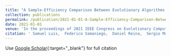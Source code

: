 ```yaml
---
title: "A Sample-Efficiency Comparison Between Evolutionary Algorithms and Deep Reinforcement Learning for Path Planning in an Environmental Patrolling Mission"
collection: publications
permalink: /publication/2021-01-01-A-Sample-Efficiency-Comparison-Between-Evolutionary-Algorithms-and-Deep-Reinforcement-Learning-for-Path-Planning-in-an-Environmental-Patrolling-Mission
date: 2021-01-01
venue: 'In the proceedings of 2021 IEEE Congress on Evolutionary Computation (CEC)'
citation: ' Samuel Luis,  Federico Samaniego,  Daniel Reina,  Sergio Mar{\&apos;\i}n, &quot;A Sample-Efficiency Comparison Between Evolutionary Algorithms and Deep Reinforcement Learning for Path Planning in an Environmental Patrolling Mission.&quot; In the proceedings of 2021 IEEE Congress on Evolutionary Computation (CEC), 2021.'
---
```

Use [Google Scholar](https://scholar.google.com/scholar?q=A+Sample+Efficiency+Comparison+Between+Evolutionary+Algorithms+and+Deep+Reinforcement+Learning+for+Path+Planning+in+an+Environmental+Patrolling+Mission){:target="_blank"} for full citation